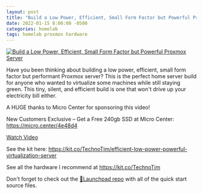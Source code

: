 ```yaml
---
layout: post
title: "Build a Low Power, Efficient, Small Form Factor but Powerful Proxmox Server"
date: 2022-01-15 8:00:00 -0500
categories: homelab
tags: homelab proxmox hardware
---
```


[![Build a Low Power, Efficient, Small Form Factor but Powerful Proxmox Server](https://img.youtube.com/vi/XoObI3L9xNA/0.jpg)](https://www.youtube.com/watch?v=XoObI3L9xNA "Build a Low Power, Efficient, Small Form Factor but Powerful Proxmox Server")

Have you been thinking about building a low power, efficient, small  form factor but performant Proxmox server?  This is the perfect home server build for anyone who wanted to virtualize some machines while still staying green.  This tiny, silent, and efficient build is one that won't drive up your electricity bill either.  

A HUGE thanks to Micro Center for sponsoring this video!

New Customers Exclusive – Get a Free 240gb SSD at Micro Center: <https://micro.center/4e48d4>

[Watch Video](https://www.youtube.com/watch?v=XoObI3L9xNA)

See the kit here:
<https://kit.co/TechnoTim/efficient-low-power-powerful-virtualization-server>

See all the hardware I recommend at <https://kit.co/TechnoTim>

Don't forget to check out the [🚀Launchpad repo](https://l.technotim.live/quick-start) with all of the quick start source files.
